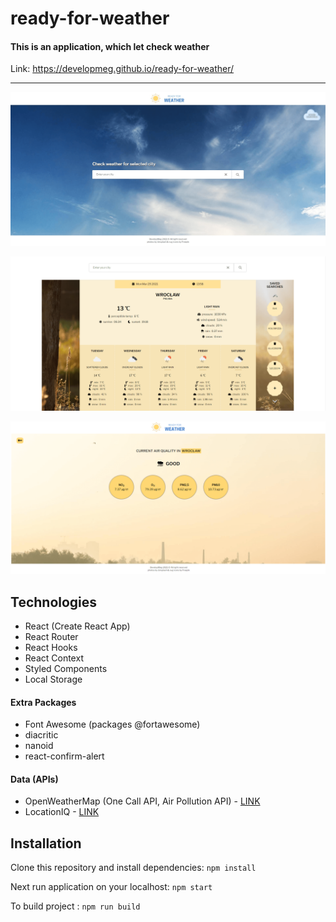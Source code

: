 # ready-for-weather

#### This is an application, which let check weather

Link: https://developmeg.github.io/ready-for-weather/

---

![screen home page](./public/screens/screen1.png)

![screen weather page](./public/screens/screen2.png)

![screen pollution page](./public/screens/screen3.png)

## Technologies

- React (Create React App)
- React Router
- React Hooks
- React Context
- Styled Components
- Local Storage

#### Extra Packages

- Font Awesome (packages @fortawesome)
- diacritic
- nanoid
- react-confirm-alert

#### Data (APIs)

- OpenWeatherMap (One Call API, Air Pollution API) - [LINK](https://openweathermap.org/api)
- LocationIQ - [LINK](https://locationiq.com/)

## Installation

Clone this repository and install dependencies: `npm install`

Next run application on your localhost: `npm start`

To build project : `npm run build`
